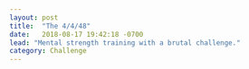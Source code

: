 ```yaml
---
layout: post
title:  "The 4/4/48"
date:   2018-08-17 19:42:18 -0700
lead: "Mental strength training with a brutal challenge."
category: Challenge
---
```

